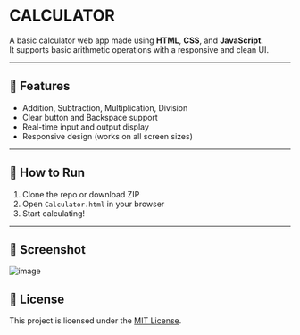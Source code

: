 # CALCULATOR

A basic calculator web app made using **HTML**, **CSS**, and **JavaScript**.  
It supports basic arithmetic operations with a responsive and clean UI.

---

## 🔢 Features

- Addition, Subtraction, Multiplication, Division
- Clear button and Backspace support
- Real-time input and output display
- Responsive design (works on all screen sizes)

---

## 🚀 How to Run

1. Clone the repo or download ZIP
2. Open `Calculator.html` in your browser
3. Start calculating!

---

## 📸 Screenshot

 ![image](https://github.com/user-attachments/assets/713ba045-9db8-42c5-846d-b5286db37a17)

## 📄 License

This project is licensed under the [MIT License](LICENSE).

